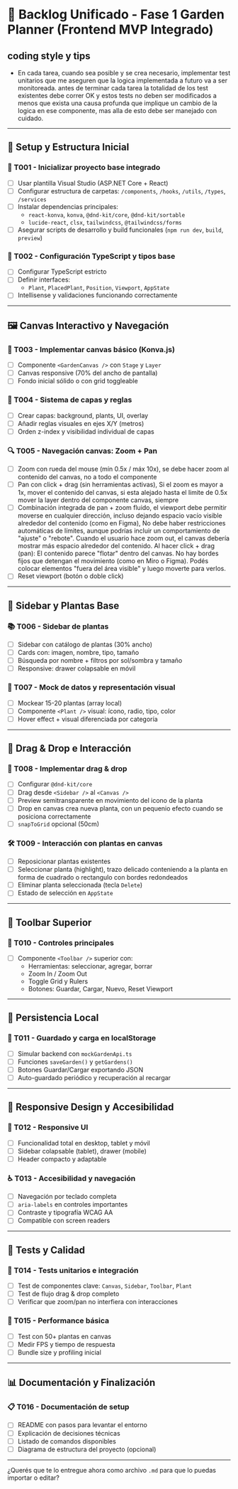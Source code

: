 ﻿# 🌿 Backlog Unificado - Fase 1 Garden Planner (Frontend MVP Integrado)

## coding style y tips
 - En cada tarea, cuando sea posible y se crea necesario, implementar test unitarios que me aseguren que la logica implementada a futuro va a ser monitoreada. antes de terminar cada tarea la totalidad de los test existentes debe correr OK y estos tests no deben ser modificados a menos que exista una causa profunda que implique un cambio de la logica en ese componente, mas alla de esto debe ser manejado con cuidado.

---

## 🚀 Setup y Estructura Inicial

### 🔧 T001 - Inicializar proyecto base integrado
- [ ] Usar plantilla Visual Studio (ASP.NET Core + React)
- [ ] Configurar estructura de carpetas: `/components`, `/hooks`, `/utils`, `/types`, `/services`
- [ ] Instalar dependencias principales:
  - `react-konva`, `konva`, `@dnd-kit/core`, `@dnd-kit/sortable`
  - `lucide-react`, `clsx`, `tailwindcss`, `@tailwindcss/forms`
- [ ] Asegurar scripts de desarrollo y build funcionales (`npm run dev`, `build`, `preview`)

### 🧾 T002 - Configuración TypeScript y tipos base
- [ ] Configurar TypeScript estricto
- [ ] Definir interfaces:
  - `Plant`, `PlacedPlant`, `Position`, `Viewport`, `AppState`
- [ ] Intellisense y validaciones funcionando correctamente

---

## 🖼️ Canvas Interactivo y Navegación

### 🎨 T003 - Implementar canvas básico (Konva.js)
- [ ] Componente `<GardenCanvas />` con `Stage` y `Layer`
- [ ] Canvas responsive (70% del ancho de pantalla)
- [ ] Fondo inicial sólido o con grid toggleable

### 🧱 T004 - Sistema de capas y reglas
- [ ] Crear capas: background, plants, UI, overlay
- [ ] Añadir reglas visuales en ejes X/Y (metros)
- [ ] Orden z-index y visibilidad individual de capas

### 🔍 T005 - Navegación canvas: Zoom + Pan
- [ ] Zoom con rueda del mouse (mín 0.5x / máx 10x), se debe hacer zoom al contenido del canvas, no a todo el componente
- [ ] Pan con click + drag (sin herramientas activas), Si el zoom es mayor a 1x, mover el contenido del canvas, si esta alejado hasta el limite de 0.5x mover la layer dentro del componente canvas, siempre
- [ ] Combinación integrada de pan + zoom fluido, el viewport debe permitir moverse en cualquier dirección, incluso dejando espacio vacío visible alrededor del contenido (como en Figma), No debe haber restricciones automáticas de límites, aunque podrías incluir un comportamiento de "ajuste" o "rebote".
    Cuando el usuario hace zoom out, el canvas debería mostrar más espacio alrededor del contenido. Al hacer click + drag (pan): 
    El contenido parece "flotar" dentro del canvas.
    No hay bordes fijos que detengan el movimiento (como en Miro o Figma).
    Podés colocar elementos "fuera del área visible" y luego moverte para verlos.
- [ ] Reset viewport (botón o doble click)

---

## 🌱 Sidebar y Plantas Base

### 📚 T006 - Sidebar de plantas
- [ ] Sidebar con catálogo de plantas (30% ancho)
- [ ] Cards con: imagen, nombre, tipo, tamaño
- [ ] Búsqueda por nombre + filtros por sol/sombra y tamaño
- [ ] Responsive: drawer colapsable en móvil

### 🧪 T007 - Mock de datos y representación visual
- [ ] Mockear 15-20 plantas (array local)
- [ ] Componente `<Plant />` visual: ícono, radio, tipo, color
- [ ] Hover effect + visual diferenciada por categoría

---

## 🎯 Drag & Drop e Interacción

### 🧲 T008 - Implementar drag & drop
- [ ] Configurar `@dnd-kit/core`
- [ ] Drag desde `<Sidebar />` al `<Canvas />`
- [ ] Preview semitransparente en movimiento del icono de la planta
- [ ] Drop en canvas crea nueva planta, con un pequenio efecto cuando se posiciona correctamente
- [ ] `snapToGrid` opcional (50cm)

### 🛠️ T009 - Interacción con plantas en canvas
- [ ] Reposicionar plantas existentes
- [ ] Seleccionar planta (highlight), trazo delicado conteniendo a la planta en forma de cuadrado o rectangulo con bordes redondeados
- [ ] Eliminar planta seleccionada (tecla `Delete`)
- [ ] Estado de selección en `AppState`

---

## 🧰 Toolbar Superior

### 🔨 T010 - Controles principales
- [ ] Componente `<Toolbar />` superior con:
  - Herramientas: seleccionar, agregar, borrar
  - Zoom In / Zoom Out
  - Toggle Grid y Rulers
  - Botones: Guardar, Cargar, Nuevo, Reset Viewport

---

## 💾 Persistencia Local

### 💽 T011 - Guardado y carga en localStorage
- [ ] Simular backend con `mockGardenApi.ts`
- [ ] Funciones `saveGarden()` y `getGardens()`
- [ ] Botones Guardar/Cargar exportando JSON
- [ ] Auto-guardado periódico y recuperación al recargar

---

## 📱 Responsive Design y Accesibilidad

### 📐 T012 - Responsive UI
- [ ] Funcionalidad total en desktop, tablet y móvil
- [ ] Sidebar colapsable (tablet), drawer (mobile)
- [ ] Header compacto y adaptable

### ♿ T013 - Accesibilidad y navegación
- [ ] Navegación por teclado completa
- [ ] `aria-labels` en controles importantes
- [ ] Contraste y tipografía WCAG AA
- [ ] Compatible con screen readers

---

## 🧪 Tests y Calidad

### 🧪 T014 - Tests unitarios e integración
- [ ] Test de componentes clave: `Canvas`, `Sidebar`, `Toolbar`, `Plant`
- [ ] Test de flujo drag & drop completo
- [ ] Verificar que zoom/pan no interfiera con interacciones

### 🚀 T015 - Performance básica
- [ ] Test con 50+ plantas en canvas
- [ ] Medir FPS y tiempo de respuesta
- [ ] Bundle size y profiling inicial

---

## 📊 Documentación y Finalización

### 📋 T016 - Documentación de setup
- [ ] README con pasos para levantar el entorno
- [ ] Explicación de decisiones técnicas
- [ ] Listado de comandos disponibles
- [ ] Diagrama de estructura del proyecto (opcional)

---

¿Querés que te lo entregue ahora como archivo `.md` para que lo puedas importar o editar?

